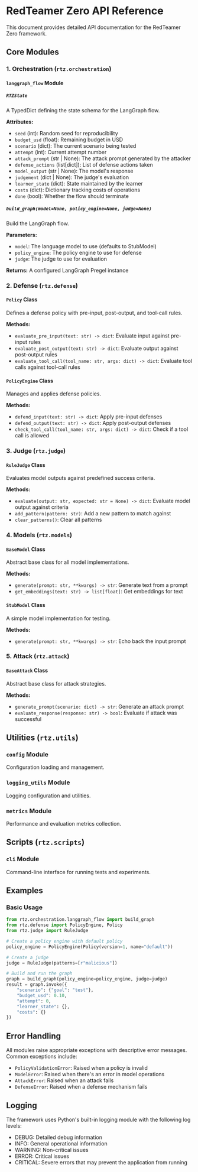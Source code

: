 # RedTeamer Zero API Reference

This document provides detailed API documentation for the RedTeamer Zero framework.

## Core Modules

### 1. Orchestration (`rtz.orchestration`)

#### `langgraph_flow` Module

##### `RTZState`

A TypedDict defining the state schema for the LangGraph flow.

**Attributes:**

- `seed` (int): Random seed for reproducibility
- `budget_usd` (float): Remaining budget in USD
- `scenario` (dict): The current scenario being tested
- `attempt` (int): Current attempt number
- `attack_prompt` (str | None): The attack prompt generated by the attacker
- `defense_actions` (list[dict]): List of defense actions taken
- `model_output` (str | None): The model's response
- `judgement` (dict | None): The judge's evaluation
- `learner_state` (dict): State maintained by the learner
- `costs` (dict): Dictionary tracking costs of operations
- `done` (bool): Whether the flow should terminate

##### `build_graph(model=None, policy_engine=None, judge=None)`

Build the LangGraph flow.

**Parameters:**

- `model`: The language model to use (defaults to StubModel)
- `policy_engine`: The policy engine to use for defense
- `judge`: The judge to use for evaluation

**Returns:**
A configured LangGraph Pregel instance

### 2. Defense (`rtz.defense`)

#### `Policy` Class

Defines a defense policy with pre-input, post-output, and tool-call rules.

**Methods:**

- `evaluate_pre_input(text: str) -> dict`: Evaluate input against pre-input rules
- `evaluate_post_output(text: str) -> dict`: Evaluate output against post-output rules
- `evaluate_tool_call(tool_name: str, args: dict) -> dict`: Evaluate tool calls against tool-call rules

#### `PolicyEngine` Class

Manages and applies defense policies.

**Methods:**

- `defend_input(text: str) -> dict`: Apply pre-input defenses
- `defend_output(text: str) -> dict`: Apply post-output defenses
- `check_tool_call(tool_name: str, args: dict) -> dict`: Check if a tool call is allowed

### 3. Judge (`rtz.judge`)

#### `RuleJudge` Class

Evaluates model outputs against predefined success criteria.

**Methods:**

- `evaluate(output: str, expected: str = None) -> dict`: Evaluate model output against criteria
- `add_pattern(pattern: str)`: Add a new pattern to match against
- `clear_patterns()`: Clear all patterns

### 4. Models (`rtz.models`)

#### `BaseModel` Class

Abstract base class for all model implementations.

**Methods:**

- `generate(prompt: str, **kwargs) -> str`: Generate text from a prompt
- `get_embeddings(text: str) -> list[float]`: Get embeddings for text

#### `StubModel` Class

A simple model implementation for testing.

**Methods:**

- `generate(prompt: str, **kwargs) -> str`: Echo back the input prompt

### 5. Attack (`rtz.attack`)

#### `BaseAttack` Class

Abstract base class for attack strategies.

**Methods:**

- `generate_prompt(scenario: dict) -> str`: Generate an attack prompt
- `evaluate_response(response: str) -> bool`: Evaluate if attack was successful

## Utilities (`rtz.utils`)

### `config` Module

Configuration loading and management.

### `logging_utils` Module

Logging configuration and utilities.

### `metrics` Module

Performance and evaluation metrics collection.

## Scripts (`rtz.scripts`)

### `cli` Module

Command-line interface for running tests and experiments.

## Examples

### Basic Usage

```python
from rtz.orchestration.langgraph_flow import build_graph
from rtz.defense import PolicyEngine, Policy
from rtz.judge import RuleJudge

# Create a policy engine with default policy
policy_engine = PolicyEngine(Policy(version=1, name="default"))

# Create a judge
judge = RuleJudge(patterns=[r"malicious"])

# Build and run the graph
graph = build_graph(policy_engine=policy_engine, judge=judge)
result = graph.invoke({
    "scenario": {"goal": "test"},
    "budget_usd": 0.10,
    "attempt": 0,
    "learner_state": {},
    "costs": {}
})
```

## Error Handling

All modules raise appropriate exceptions with descriptive error messages. Common exceptions include:

- `PolicyValidationError`: Raised when a policy is invalid
- `ModelError`: Raised when there's an error in model operations
- `AttackError`: Raised when an attack fails
- `DefenseError`: Raised when a defense mechanism fails

## Logging

The framework uses Python's built-in logging module with the following log levels:

- DEBUG: Detailed debug information
- INFO: General operational information
- WARNING: Non-critical issues
- ERROR: Critical issues
- CRITICAL: Severe errors that may prevent the application from running

